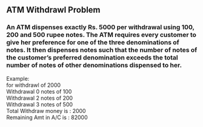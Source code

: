## ATM Withdrawl Problem
### An ATM dispenses exactly Rs. 5000 per withdrawal using 100, 200 and 500 rupee notes. The ATM requires every customer to give her preference for one of the three denominations of notes. It then dispenses notes such that the number of notes of the customer’s preferred denomination exceeds the total number of notes of other denominations dispensed to her.

Example:<br />
for withdrawl of 2000<br />
Withdrawal 0 notes of 100<br />
Withdrawal 2 notes of 200<br />
Withdrawal 3 notes of 500<br />
Total Withdraw money is : 2000<br />
Remaining Amt in A/C is : 82000<br />
